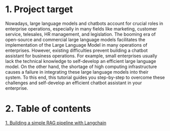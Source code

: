 # 1. Project target
Nowadays, large language models and chatbots account for crucial roles in enterprise operations, especially in many fields like marketing, customer service, telesales, HR management, and legislation. The booming era of open-source and commercial large language models facilitates the implementation of the Large Language Model in many operations of enterprises. However, existing difficulties prevent building a chatbot assistant for business operations. For example, small enterprises usually lack the technical knowledge to self-develop an efficient large language model. On the other hand, the shortage of high computing infrastructure causes a failure in integrating these large language models into their system. To this end, this tutorial guides you step-by-step to overcome these challenges and self-develop an efficient chatbot assistant in your enterprise.

# 2. Table of contents

[1. Building a simple RAG pipeline with Langchain](./01_Langchain_RAG_Pipeline.ipynb)